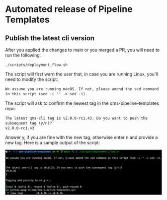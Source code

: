# Automated release of Pipeline Templates 

## Publish the latest cli version

After you applied the changes to main or you merged a PR, you will need to run
the following:

```
./scripts/deployment_flow.sh
```

The script will first warn the user that, in case you are running Linux, you'll need to modify the script:

```
We assume you are running macOS. If not, please amend the sed command in this script (sed -i '' -> sed -i).
```

The script will ask to confirm the newest tag in the qms-pipeline-templates repo:
 
```
The latest qms-cli tag is v2.0.0-rc1.43. Do you want to push the subsequent tag (y/n)?
v2.0.0-rc1.43
```

Answer y, if you are fine with the new tag, otherwise enter n and provide a new
tag. Here is a sample output of the script:

![img_1](img/deployment_script_1.png)

